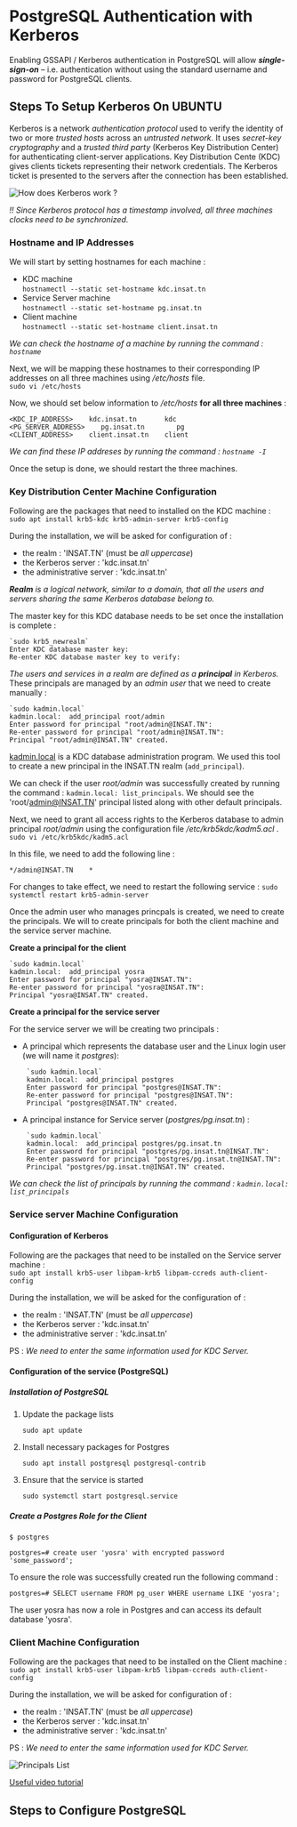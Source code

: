 # PostgreSQL Authentication with Kerberos

Enabling GSSAPI / Kerberos authentication in PostgreSQL will allow ***single-sign-on*** – i.e. authentication without using the standard username and password for PostgreSQL clients.

## Steps To Setup Kerberos On UBUNTU

Kerberos is a network *authentication protocol* used to verify the identity of two or more *trusted hosts* across an *untrusted network*. It uses *secret-key cryptography* and a *trusted third party* (Kerberos Key Distribution Center) for authenticating client-server applications. Key Distribution Cente (KDC) gives clients tickets representing their network credentials. The Kerberos ticket is presented to the servers after the connection has been established.

![How does Kerberos work ?](https://upload.wikimedia.org/wikipedia/commons/b/b5/Kerberos-ruggiero.svg)


*!! Since Kerberos protocol has a timestamp involved, all three machines clocks need to be synchronized.*

### Hostname and IP Addresses

We will start by setting hostnames for each machine :
  * KDC machine       
      `hostnamectl --static set-hostname kdc.insat.tn`
  * Service Server machine        
      `hostnamectl --static set-hostname pg.insat.tn`
  * Client machine       
      `hostnamectl --static set-hostname client.insat.tn`
 
*We can check the hostname of a machine by running the command : `hostname`*

Next, we will be mapping these hostnames to their corresponding IP addresses on all three machines using */etc/hosts* file. <br> 
  `sudo vi /etc/hosts`
  
Now, we should set below information to */etc/hosts* **for all three machines** :

    <KDC_IP_ADDRESS>    kdc.insat.tn       kdc
    <PG_SERVER_ADDRESS>    pg.insat.tn        pg
    <CLIENT_ADDRESS>    client.insat.tn    client

*We can find these IP addreses by running the command : `hostname -I`*

Once the setup is done, we should restart the three machines.

### Key Distribution Center Machine Configuration

Following are the packages that need to installed on the KDC machine : <br>
 `sudo apt install krb5-kdc krb5-admin-server krb5-config`
 
During the installation, we will be asked for configuration of :
 * the realm : 'INSAT.TN' (must be *all uppercase*)
 * the Kerberos server : 'kdc.insat.tn'
 * the administrative server : 'kdc.insat.tn'
 
***Realm** is a logical network, similar to a domain, that all the users and servers sharing the same Kerberos database belong to.* 

The master key for this KDC database needs to be set once the installation is complete :
   
    `sudo krb5_newrealm`
    Enter KDC database master key: 
    Re-enter KDC database master key to verify:

*The users and services in a realm are defined as a **principal** in Kerberos.* These principals are managed by an *admin user* that we need to create manually :

    `sudo kadmin.local`
    kadmin.local:  add_principal root/admin
    Enter password for principal "root/admin@INSAT.TN": 
    Re-enter password for principal "root/admin@INSAT.TN": 
    Principal "root/admin@INSAT.TN" created.

[kadmin.local](https://web.mit.edu/kerberos/krb5-1.12/doc/admin/admin_commands/kadmin_local.html) is a KDC database administration program. We used this tool to create a new principal in the INSAT.TN realm (`add_principal`).

We can check if the user *root/admin* was successfully created by running the command : `kadmin.local: list_principals`. We should see the 'root/admin@INSAT.TN' principal listed along with other default principals.

Next, we need to grant all access rights to the Kerberos database to admin principal *root/admin* using the configuration file */etc/krb5kdc/kadm5.acl* . <br>
 `sudo vi /etc/krb5kdc/kadm5.acl`

In this file, we need to add the following line :

    */admin@INSAT.TN    *

For changes to take effect, we need to restart the following service : `sudo systemctl restart krb5-admin-server`

Once the admin user who manages princpals is created, we need to create the principals. We will to create principals for both the client machine and the service server machine.

**Create a principal for the client**

    `sudo kadmin.local`
    kadmin.local:  add_principal yosra
    Enter password for principal "yosra@INSAT.TN": 
    Re-enter password for principal "yosra@INSAT.TN": 
    Principal "yosra@INSAT.TN" created.

**Create a principal for the service server**

For the service server we will be creating two principals :
  * A principal which represents the database user and the Linux login user (we will name it *postgres*): <br>
    
         `sudo kadmin.local`
         kadmin.local:  add_principal postgres
         Enter password for principal "postgres@INSAT.TN": 
         Re-enter password for principal "postgres@INSAT.TN": 
         Principal "postgres@INSAT.TN" created.
    

  * A principal instance for Service server (*postgres/pg.insat.tn*) : <br>
    
         `sudo kadmin.local`
         kadmin.local:  add_principal postgres/pg.insat.tn
         Enter password for principal "postgres/pg.insat.tn@INSAT.TN": 
         Re-enter password for principal "postgres/pg.insat.tn@INSAT.TN": 
         Principal "postgres/pg.insat.tn@INSAT.TN" created.
    

*We can check the list of principals by running the command : `kadmin.local: list_principals`* <br>

### Service server Machine Configuration

#### Configuration of Kerberos
Following are the packages that need to be installed on the Service server machine : <br>
 `sudo apt install krb5-user libpam-krb5 libpam-ccreds auth-client-config`
 
During the installation, we will be asked for the configuration of :
 * the realm : 'INSAT.TN' (must be *all uppercase*)
 * the Kerberos server : 'kdc.insat.tn'
 * the administrative server : 'kdc.insat.tn'

PS : *We need to enter the same information used for KDC Server.*

#### Configuration of the service (PostgreSQL)

##### Installation of PostgreSQL 

1. Update the package lists 
 
   `sudo apt update`
 
2. Install necessary packages for Postgres

   `sudo apt install postgresql postgresql-contrib`

3. Ensure that the service is started

   `sudo systemctl start postgresql.service`



##### Create a Postgres Role for the Client 

```
$ postgres

postgres=# create user 'yosra' with encrypted password 'some_password';
```
To ensure the role was successfully created run the following command :

```
postgres=# SELECT username FROM pg_user WHERE username LIKE 'yosra';
```

The user yosra has now a role in Postgres and can access its default database 'yosra'.

### Client Machine Configuration

Following are the packages that need to be installed on the Client machine : <br>
 `sudo apt install krb5-user libpam-krb5 libpam-ccreds auth-client-config`
 
During the installation, we will be asked for configuration of :
 * the realm : 'INSAT.TN' (must be *all uppercase*)
 * the Kerberos server : 'kdc.insat.tn'
 * the administrative server : 'kdc.insat.tn'


PS : *We need to enter the same information used for KDC Server.*

![Principals List](img/principals_list_add_root.png)

[Useful video tutorial](https://www.youtube.com/watch?v=vx2vIA2Ym14)

## Steps to Configure PostgreSQL
